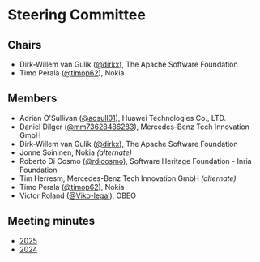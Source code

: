 # Steering Committee

## Chairs
* Dirk-Willem van Gulik ([@dirkx][]), The Apache Software Foundation
* Timo Perala ([@timop62][]), Nokia


## Members
* Adrian O'Sullivan ([@aosull01][]), Huawei Technologies Co., LTD.
* Daniel Dilger ([@mm73628486283][]), Mercedes-Benz Tech Innovation GmbH
* Dirk-Willem van Gulik ([@dirkx][]), The Apache Software Foundation
* Jonne Soininen, Nokia _(alternate)_
* Roberto Di Cosmo ([@rdicosmo][]), Software Heritage Foundation - Inria Foundation
* Tim Herresm, Mercedes-Benz Tech Innovation GmbH _(alternate)_ 
* Timo Perala ([@timop62][]), Nokia
* Victor Roland ([@Viko-legal][]), OBEO

## Meeting minutes

* [2025](./minutes/2025)
* [2024](./minutes/2024)

[@aosull01]: https://github.com/aosull01
[@dirkx]: https://github.com/dirkx
[@mm73628486283]: https://github.com/mm73628486283
[@rdicosmo]: https://github.com/rdicosmo
[@timop62]: https://github.com/timop62
[@Viko-legal]: https://github.com/Viko-legal
